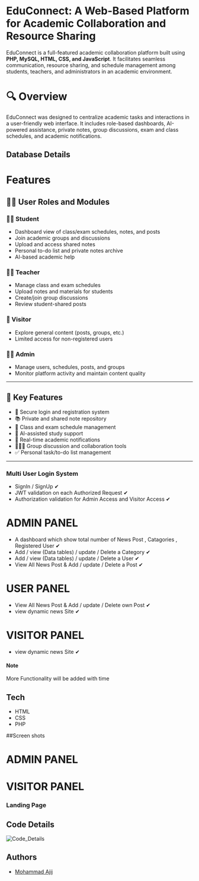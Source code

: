 # EduConnect: A Web-Based Platform for Academic Collaboration and Resource Sharing
EduConnect is a full-featured academic collaboration platform built using **PHP, MySQL, HTML, CSS, and JavaScript**. It facilitates seamless communication, resource sharing, and schedule management among students, teachers, and administrators in an academic environment.
 

# 🔍 Overview

EduConnect was designed to centralize academic tasks and interactions in a user-friendly web interface. It includes role-based dashboards, AI-powered assistance, private notes, group discussions, exam and class schedules, and academic notifications.
 


## Database Details


# Features



## 🧑‍💼 User Roles and Modules

### 👨‍🎓 Student
- Dashboard view of class/exam schedules, notes, and posts  
- Join academic groups and discussions  
- Upload and access shared notes  
- Personal to-do list and private notes archive  
- AI-based academic help

### 👩‍🏫 Teacher
- Manage class and exam schedules  
- Upload notes and materials for students  
- Create/join group discussions  
- Review student-shared posts  

### 👤 Visitor
- Explore general content (posts, groups, etc.)  
- Limited access for non-registered users

### 👨‍💼 Admin
- Manage users, schedules, posts, and groups  
- Monitor platform activity and maintain content quality

---

## 🚀 Key Features

- 🔐 Secure login and registration system  
- 📚 Private and shared note repository  
- 📅 Class and exam schedule management  
- 🤖 AI-assisted study support  
- 📢 Real-time academic notifications  
- 🧑‍🤝‍🧑 Group discussion and collaboration tools  
- ✅ Personal task/to-do list management

---

### Multi User Login System
- SignIn / SignUp ✔
- JWT validation on each Authorized Request ✔
- Authorization validation for Admin Access and Visitor Access ✔

# ADMIN PANEL

 - A dashboard  which show total number of News Post , Catagories , Registered User  ✔
 - Add / view (Data tables) / update / Delete a Category ✔
 - Add / view (Data tables) / update / Delete a User ✔
 - View All News Post &    Add  / update / Delete a Post ✔
 

# USER PANEL
 - View All News Post &    Add  / update / Delete own Post ✔
- view dynamic news Site ✔

# VISITOR PANEL
- view dynamic news Site ✔

#### Note 
More Functionality will be added with time



## Tech
- HTML
- CSS
- PHP




##Screen shots

# ADMIN PANEL




# VISITOR PANEL

### Landing Page 




## Code Details
![Code_Details](https://github.com/user-attachments/assets/6404f98c-5b97-44b7-9fba-0b31a8993f54)



## Authors

- [Mohammad Ajij](https://github.com/Ajij120386)


